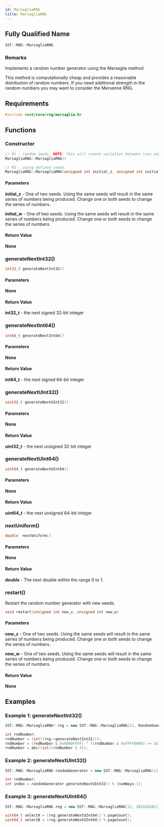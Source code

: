 ```yaml
---
id: MarsagliaRNG
title: MarsagliaRNG
---
```

## Fully Qualified Name
```cpp
SST::RNG::MarsagliaRNG
```

### Remarks
Implements a random number generator using the Marsaglia method.

This method is computationally cheap and provides a reasonable distribution of random numbers. If you need additional strength in the random numbers you may want to consider the Mersenne RNG.

## Requirements

```cpp
#include <sst/core/rng/marsaglia.h>
```

## Functions

### Constructor
```cpp
// #1 - random seeds, NOTE: this will create variation between runs and between platforms.
MarsagliaRNG::MarsagliaRNG()

// #2 - using defined seeds.
MarsagliaRNG::MarsagliaRNG(unsigned int initial_z, unsigned int initial_w )
```

#### Parameters

**initial_z** - One of two seeds. Using the same seeds will result in the same series of numbers being produced. Change one or both seeds to change the series of numbers.

**initial_w** - One of two seeds. Using the same seeds will result in the same series of numbers being produced. Change one or both seeds to change the series of numbers.

#### Return Value

**None**

### generateNextInt32()
```cpp
int32_t generateNextInt32()
```

#### Parameters

**None**

#### Return Value

**int32_t** - the next signed 32-bit integer


### generateNextInt64()
```cpp
int64_t generateNextInt64()
```

#### Parameters

**None**

#### Return Value

**int64_t** - the next signed 64-bit integer

### generateNextUInt32()
```cpp
uint32_t generateNextUInt32()
```

#### Parameters

**None**

#### Return Value

**uint32_t** - the next unsigned 32-bit integer

### generateNextUInt64()
```cpp
uint64_t generateNextUInt64()
```

#### Parameters

**None**

#### Return Value

**uint64_t** - the next unsigned 64-bit integer

### nextUniform()
```cpp
double  nextUniform()
```

#### Parameters

**None**

#### Return Value

**double** - The next double within the range 0 to 1.

### restart()
Restart the random number generator with new seeds.
```cpp
void restart(unsigned int new_z, unsigned int new_w)
```

#### Parameters

**new_z** - One of two seeds. Using the same seeds will result in the same series of numbers being produced. Change one or both seeds to change the series of numbers.

**new_w** - One of two seeds. Using the same seeds will result in the same series of numbers being produced. Change one or both seeds to change the series of numbers.


#### Return Value

**None**

## Examples

### Example 1: generateNextInt32()
```cpp
SST::RNG::MarsagliaRNG* rng = new SST::RNG::MarsagliaRNG(11, RandomSeed);

int rndNumber;
rndNumber = (int)(rng->generateNextInt32());
rndNumber = (rndNumber & 0x0000FFFF) ^ ((rndNumber & 0xFFFF0000) >> 16);
rndNumber = abs((int)(rndNumber % 3));

```

### Example 2: generateNextUInt32()
```cpp
SST::RNG::MarsagliaRNG randomGenerator = new SST::RNG::MarsagliaRNG(11, RandomSeed);

int rndNumber;
int index = randomGenerator.generateNextUInt32() % (numWays-1);
```

### Example 3: generateNextUInt64()
```cpp
SST::RNG::MarsagliaRNG rng = new SST::RNG::MarsagliaRNG(11, 201010101);

uint64_t selectA = (rng.generateNextUInt64() % pageCount);
uint64_t selectB = (rng.generateNextUInt64() % pageCount);
```
